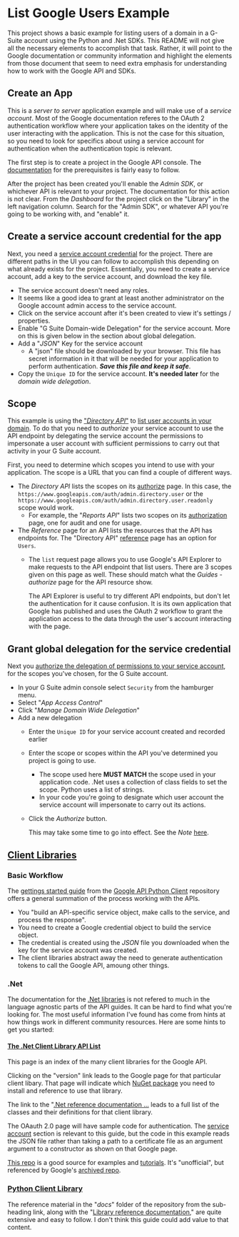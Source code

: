 # List Google Users Example

This project shows a basic example for listing users of a domain in a G-Suite account using the Python and .Net SDKs.  This README will not give all the necessary elements to accomplish that task.  Rather, it will point to the Google documentation or community information and highlight the elements from those document that seem to need extra emphasis for understanding how to work with the Google API and SDKs.

## Create an App

This is a *server to server* application example and will make use of a *service account*.  Most of the Google documentation referes to the OAuth 2 authentication workflow where your application takes on the identity of the user interacting with the application.  This is not the case for this situation, so you need to look for specifics about using a service account for authentication when the authentication topic is relevant.

The first step is to create a project in the Google API console.  The [documentation](https://developers.google.com/admin-sdk/directory/v1/guides/prerequisites) for the prerequisites is fairly easy to follow.

After the project has been created you'll enable the *Admin SDK*, or whichever API is relevant to your project.  The documentation for this action is not clear.  From the *Dashboard* for the project click on the "Library" in the left navigation column.  Search for the "Admin SDK", or whatever API you're going to be working with, and "enable" it.  

## Create a service account credential for the app

Next, you need a [service account credential](https://developers.google.com/identity/protocols/oauth2#serviceaccount) for the project.  There are different paths in the UI you can follow to accomplish this depending on what already exists for the project.  Essentially, you need to create a service account, add a key to the service account, and download the key file.

* The service account doesn't need any roles.
* It seems like a good idea to grant at least another administrator on the Google account admin access to the service account.
* Click on the service account after it's been created to view it's settings / properties.
* Enable "G Suite Domain-wide Delegation" for the service account.  More on this is given below in the section about global delegation.
* Add a "*JSON*" Key for the service account
  * A "json" file should be downloaded by your browser.  This file has secret information in it that will be needed for your application to perform authentication.  **_Save this file and keep it safe_**.  
* Copy the `Unique ID` for the service account.  **It's needed later** for the *domain wide delegation*.

## Scope

This example is using the ["*Directory API*"](https://developers.google.com/admin-sdk/directory) to [list user accounts in your domain](https://developers.google.com/admin-sdk/directory/v1/guides/manage-users#get_all_domain_users).  To do that you need to *authorize* your service account to use the API endpoint by delegating the service account the permissions to impersonate a user account with sufficient permissions to carry out that activity in your G Suite account.  

First, you need to determine which scopes you intend to use with your application.  The scope is a URL that you can find a couple of different ways.  

* The *Directory API* lists the scopes on its [authorize](https://developers.google.com/admin-sdk/directory/v1/guides/authorizing) page.  In this case, the `https://www.googleapis.com/auth/admin.directory.user` or the `https://www.googleapis.com/auth/admin.directory.user.readonly` scope would work.  
  * For example, the "*Reports API*" lists two scopes on its [authorization](https://developers.google.com/admin-sdk/reports/v1/guides/authorizing) page, one for audit and one for usage.  
* The *Reference* page for an API lists the resources that the API has endpoints for.  The "Directory API" [reference](https://developers.google.com/admin-sdk/directory/v1/reference) page has an option for `Users`.  
  * The `list` request page allows you to use Google's API Explorer to make requests to the API endpoint that list users.  There are 3 scopes given on this page as well.  These should match what the *Guides* - *authorize* page for the API resource show.

    The API Explorer is useful to try different API endpoints, but don't let the authentication for it cause confusion.  It is its own application that Google has published and uses the OAuth 2 workflow to grant the application access to the data through the user's account interacting with the page.  

## Grant global delegation for the service credential

Next you [authorize the delegation of permissions to your service account](https://developers.google.com/identity/protocols/oauth2/service-account#delegatingauthority), for the scopes you've chosen, for the G Suite account.  

* In your G Suite admin console select `Security` from the hamburger menu.
* Select "*App Access Control*"
* Click "*Manage Domain Wide Delegation*"
* Add a new delegation
  * Enter the `Unique ID` for your service account created and recorded earlier
  * Enter the scope or scopes within the API you've determined you project is going to use.
    * The scope used here **MUST MATCH** the scope used in your application code.  .Net uses a collection of class fields to set the scope.  Python uses a list of strings.
    * In your code you're going to designate which user account the service account will impersonate to carry out its actions.
  * Click the *Authorize* button.  

    This may take some time to go into effect.  See the *Note* [here](https://developers.google.com/identity/protocols/oauth2/service-account#delegatingauthority).

## [Client Libraries](https://developers.google.com/api-client-library)

### Basic Workflow

The [gettings started guide](https://github.com/googleapis/google-api-python-client/blob/master/docs/start.md) from the [Google API Python Client](https://github.com/googleapis/google-api-python-client) repository offers a general summation of the process working with the APIs.  

* You "build an API-specific service object, make calls to the service, and process the response".  
* You need to create a Google credential object to build the service object.  
* The credential is created using the *JSON* file you downloaded when the key for the service account was created.
* The client libraries abstract away the need to generate authentication tokens to call the Google API, amoung other things.

### .Net

The documentation for the [.Net libraries](https://developers.google.com/api-client-library/dotnet) is not refered to much in the language agnostic parts of the API guides.  It can be hard to find what you're looking for.  The most useful information I've found has come from hints at how things work in different community resources.  Here are some hints to get you started:

#### [The .Net Client Library API List](https://developers.google.com/api-client-library/dotnet/apis)

This page is an index of the many client libraries for the Google API.  

Clicking on the "version" link leads to the Google page for that particular client libary. That page will indicate which [NuGet package](https://www.nuget.org/packages?q=Google.Apis) you need to install and reference to use that library.

The link to the "[.Net reference documentation ...](https://googleapis.dev/dotnet/Google.Apis.Admin.Directory.directory_v1/latest/api/Google.Apis.Admin.Directory.directory_v1.html) leads to a full list of the classes and their definitions for that client library.  

The OAauth 2.0 page will have sample code for authentication.  The [service account](https://developers.google.com/api-client-library/dotnet/guide/aaa_oauth#service-account) section is relevant to this guide, but the code in this example reads the JSON file rather than taking a path to a certificate file as an argument argument to a constructor as shown on that Google page.  

[This repo](https://github.com/LindaLawton/Google-Dotnet-Samples) is a good source for examples and [tutorials](https://www.daimto.com/tutorials-2/).  It's "unofficial", but referenced by Google's [archived repo](https://github.com/googlearchive/google-api-dotnet-client-samples).

### [Python Client Library](https://github.com/googleapis/google-api-python-client)

The reference material in the "*docs*" folder of the repository from the sub-heading link, along with the "[Library reference documentation](https://github.com/googleapis/google-api-python-client/blob/master/docs/dyn/index.md)," are quite extensive and easy to follow.  I don't think this guide could add value to that content.
